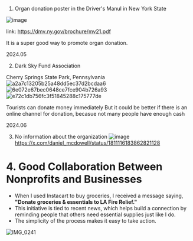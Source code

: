 1. Organ donation poster in the Driver's Manul in New York State

![image](https://github.com/JunZhangNPO/Academia/assets/103551488/0dc58ac1-ea8f-4775-858c-4a8e7e143db0)

link: https://dmv.ny.gov/brochure/mv21.pdf

It is a super good way to promote organ donation. 

2024.05

2. Dark Sky Fund Association

Cherry Springs State Park, Pennsylvania
![a2a7c13205b25a48dd5ec37d2bcdaa6](https://github.com/JunZhangNPO/Academia/assets/103551488/9a7267b6-d60d-4547-a0e5-f4e386c0a5df)
![6e072e67bec0648ce7fce904b726a93](https://github.com/JunZhangNPO/Academia/assets/103551488/f2f2a33d-1a83-42d9-8775-1a1c1caf33c9)
![e72c1db756fc3f51845288c175777de](https://github.com/JunZhangNPO/Academia/assets/103551488/2102c0dd-dd52-43af-8e01-9f7aa5014d00)

Tourists can donate money immediately 
But it could be better if there is an online channel for donation, becasue not many people have enough cash 

2024.06



3. No information about the organization
![image](https://github.com/JunZhangNPO/Academia/assets/103551488/bdad9a6e-b39d-4cc3-8696-5125eebaa125)
https://x.com/daniel_mcdowell/status/1811116183862821128


# 4. Good Collaboration Between Nonprofits and Businesses  

- When I used Instacart to buy groceries, I received a message saying, **"Donate groceries & essentials to LA Fire Relief."**  
- This initiative is tied to recent news, which helps build a connection by reminding people that others need essential supplies just like I do.  
- The simplicity of the process makes it easy to take action.  

![IMG_0241](https://github.com/user-attachments/assets/38cc0392-b2ca-4a9f-af7f-5d0136d3e5e3)
